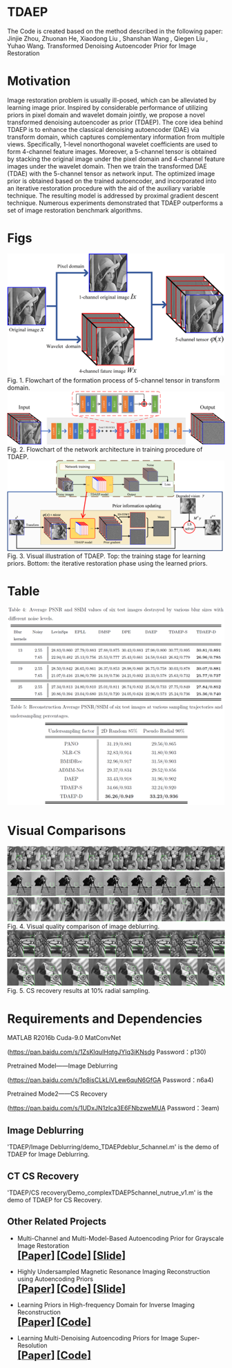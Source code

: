 # TDAEP
The Code is created based on the method described in the following paper: Jinjie Zhou, Zhuonan He, Xiaodong Liu , Shanshan Wang , Qiegen Liu , Yuhao Wang.
Transformed Denoising Autoencoder Prior for Image Restoration
# Motivation
Image restoration problem is usually ill-posed, which can be alleviated by learning image prior. Inspired by considerable performance of utilizing priors in pixel domain and wavelet domain jointly, we propose a novel transformed denoising autoencoder as prior (TDAEP). The core idea behind TDAEP is to enhance the classical denoising autoencoder (DAE) via transform domain, which captures complementary information from multiple views. Specifically, 1-level nonorthogonal wavelet coefficients are used to form 4-channel feature images. Moreover, a 5-channel tensor is obtained by stacking the original image under the pixel domain and 4-channel feature images under the wavelet domain. Then we train the transformed DAE (TDAE) with the 5-channel tensor as network input. The optimized image prior is obtained based on the trained autoencoder, and incorporated into an iterative restoration procedure with the aid of the auxiliary variable technique. The resulting model is addressed by proximal gradient descent technique. Numerous experiments demonstrated that TDAEP outperforms a set of image restoration benchmark algorithms.
# Figs
![repeat-TDAEP](https://github.com/yqx7150/TDAEP/blob/master/Figs/flowchart_5-channel%20tensor.png)
Fig. 1. Flowchart of the formation process of 5-channel tensor in transform domain.
![repeat-TDAEP](https://github.com/yqx7150/TDAEP/blob/master/Figs/network%20architecture.png)
Fig. 2. Flowchart of the network architecture in training procedure of TDAEP.
![repeat-TDAEP](https://github.com/yqx7150/TDAEP/blob/master/Figs/iteration.png)
Fig. 3. Visual illustration of TDAEP. Top: the training stage for learning priors. Bottom: the
iterative restoration phase using the learned priors.
# Table
![repeat-TDAEP](https://github.com/yqx7150/TDAEP/blob/master/Figs/Table1_Image%20Deblurring.PNG)
![repeat-TDAEP](https://github.com/yqx7150/TDAEP/blob/master/Figs/Table2_CS%20Recovery.PNG)
# Visual Comparisons
![repeat-TDAEP](https://github.com/yqx7150/TDAEP/blob/master/Figs/fig10A_result_Image%20Deblurring.png)
![repeat-TDAEP](https://github.com/yqx7150/TDAEP/blob/master/Figs/fig10B_result_Image%20Deblurring.png)
![repeat-TDAEP](https://github.com/yqx7150/TDAEP/blob/master/Figs/fig10C_result_Image%20Deblurring.png)
Fig. 4. Visual quality comparison of image deblurring.
![repeat-TDAEP](https://github.com/yqx7150/TDAEP/blob/master/Figs/fig13A_result_CS%20Recovery.png)
![repeat-TDAEP](https://github.com/yqx7150/TDAEP/blob/master/Figs/fig13B_result_CS%20Recovery.png)
Fig. 5. CS recovery results at 10% radial sampling.

# Requirements and Dependencies
  MATLAB R2016b
  Cuda-9.0
  MatConvNet
  
  (https://pan.baidu.com/s/1ZsKlquIHqtgJYlq3iKNsdg Password：p130)
  
  Pretrained Model——Image Deblurring

  (https://pan.baidu.com/s/1p8isCLkLiVLew6quN6GfGA Password：n6a4)
  
  Pretrained Mode2——CS Recovery

  (https://pan.baidu.com/s/1UDxJN1zIca3E6FNbzweMUA  Password：3eam)
  
## Image Deblurring
'TDAEP/Image Deblurring/demo_TDAEPdeblur_5channel.m' is the demo of TDAEP for Image Deblurring.
## CT CS Recovery
'TDAEP/CS recovery/Demo_complexTDAEP5channel_nutrue_v1.m' is the demo of TDAEP for CS Recovery.
## Other Related Projects
  * Multi-Channel and Multi-Model-Based Autoencoding Prior for Grayscale Image Restoration  
[<font size=5>**[Paper]**</font>](https://ieeexplore.ieee.org/stamp/stamp.jsp?tp=&arnumber=8782831)   [<font size=5>**[Code]**</font>](https://github.com/yqx7150/MEDAEP)   [<font size=5>**[Slide]**</font>](https://github.com/yqx7150/EDAEPRec/tree/master/Slide)

  * Highly Undersampled Magnetic Resonance Imaging Reconstruction using Autoencoding Priors  
[<font size=5>**[Paper]**</font>](https://cardiacmr.hms.harvard.edu/files/cardiacmr/files/liu2019.pdf)  [<font size=5>**[Code]**</font>](https://github.com/yqx7150/EDAEPRec)   [<font size=5>**[Slide]**</font>](https://github.com/yqx7150/EDAEPRec/tree/master/Slide)

  * Learning Priors in High-frequency Domain for Inverse Imaging Reconstruction  
[<font size=5>**[Paper]**</font>](https://arxiv.org/ftp/arxiv/papers/1910/1910.11148.pdf)   [<font size=5>**[Code]**</font>](https://github.com/yqx7150/HFDAEP)
 
  * Learning Multi-Denoising Autoencoding Priors for Image Super-Resolution  
[<font size=5>**[Paper]**</font>](https://www.sciencedirect.com/science/article/pii/S1047320318302700)   [<font size=5>**[Code]**</font>](https://github.com/yqx7150/MDAEP-SR)


